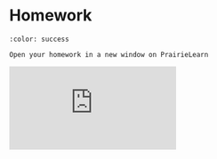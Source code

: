 # Homework

<head><base target="_blank"></head>

```{button-link} https://ca.prairielearn.com/pl/course_instance/2439/assessment/18413
:color: success

Open your homework in a new window on PrairieLearn
```

<iframe class="prairielearn-iframe" src="https://ca.prairielearn.com/pl/course_instance/2439/assessment/18413" frameborder="0"></iframe>